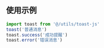 



## 使用示例

```js
import toast from '@/utils/toast-js'
toast('普通消息')
toast.success('成功提醒')
toast.error('错误消息')
```